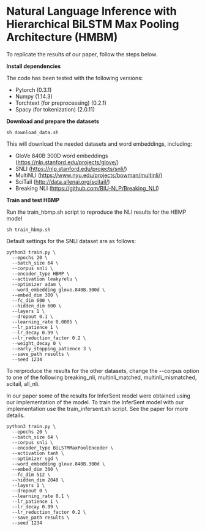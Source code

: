 # Natural Language Inference with Hierarchical BiLSTM Max Pooling Architecture (HMBM)

To replicate the results of our paper, follow the steps below.

**Install dependencies**

The code has been tested with the following versions:
* Pytorch (0.3.1)
* Numpy (1.14.3)
* Torchtext (for preprocessing) (0.2.1)
* Spacy (for tokenization) (2.0.11)

**Download and prepare the datasets**

```console
sh download_data.sh
```
This will download the needed datasets and word embeddings, including:
* GloVe 840B 300D word embeddings (https://nlp.stanford.edu/projects/glove/)
* SNLI (https://nlp.stanford.edu/projects/snli/)
* MultiNLI (https://www.nyu.edu/projects/bowman/multinli/)
* SciTail (http://data.allenai.org/scitail/)
* Breaking NLI (https://github.com/BIU-NLP/Breaking_NLI)

**Train and test HBMP**

Run the train_hbmp.sh script to reproduce the NLI results for the HBMP model

```console
sh train_hbmp.sh
```

Default settings for the SNLI dataset are as follows:

```console
python3 train.py \
  --epochs 20 \
  --batch_size 64 \
  --corpus snli \
  --encoder_type HBMP \
  --activation leakyrelu \
  --optimizer adam \
  --word_embedding glove.840B.300d \
  --embed_dim 300 \
  --fc_dim 600 \
  --hidden_dim 600 \
  --layers 1 \
  --dropout 0.1 \
  --learning_rate 0.0005 \
  --lr_patience 1 \
  --lr_decay 0.99 \
  --lr_reduction_factor 0.2 \
  --weight_decay 0 \
  --early_stopping_patience 3 \
  --save_path results \
  --seed 1234
  ```
To rerproduce the results for the other datasets, change the --corpus option to one of the following breaking_nli, multinli_matched, multinli_mismatched, scitail, all_nli.


In our paper some of the results for InferSent model were obtained using our implementation of the model. To train the InferSent model with our implementation use the train_infersent.sh script. See the paper for more details.

```console
python3 train.py \
  --epochs 20 \
  --batch_size 64 \
  --corpus snli \
  --encoder_type BiLSTMMaxPoolEncoder \
  --activation tanh \
  --optimizer sgd \
  --word_embedding glove.840B.300d \
  --embed_dim 300 \
  --fc_dim 512 \
  --hidden_dim 2048 \
  --layers 1 \
  --dropout 0 \
  --learning_rate 0.1 \
  --lr_patience 1 \
  --lr_decay 0.99 \
  --lr_reduction_factor 0.2 \
  --save_path results \
  --seed 1234
  ```

